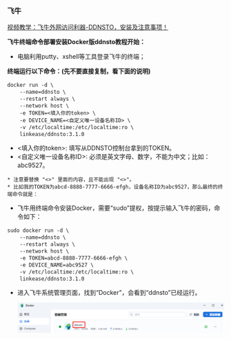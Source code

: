 ### 飞牛

[视频教学：飞牛外网访问利器-DDNSTO，安装及注意事项！](https://www.bilibili.com/video/BV1YMSQYAE84/)

**飞牛终端命令部署安装Docker版ddnsto教程开始：**

* 电脑利用putty、xshell等工具登录飞牛的终端；

**终端运行以下命令：(先不要直接复制，看下面的说明)**
```
docker run -d \
    --name=ddnsto \
    --restart always \
    --network host \
    -e TOKEN=<填入你的token> \
    -e DEVICE_NAME=<自定义唯一设备名称ID> \
    -v /etc/localtime:/etc/localtime:ro \
    linkease/ddnsto:3.1.0
```

* <填入你的token>: 填写从DDNSTO控制台拿到的TOKEN。
* <自定义唯一设备名称ID>: 必须是英文字母、数字，不能为中文；比如：abc9527。

```
* 注意要替换 "<>" 里面的内容，且不能出现 "<>"。
* 比如我的TOKEN为abcd-8888-7777-6666-efgh，设备名称ID为abc9527，那么最终的终端命令就是：
```

* 飞牛用终端命令安装Docker，需要“sudo”提权，按提示输入飞牛的密码，命令如下：
```
sudo docker run -d \
    --name=ddnsto \
    --restart always \
    --network host \
    -e TOKEN=abcd-8888-7777-6666-efgh \
    -e DEVICE_NAME=abc9527 \
    -v /etc/localtime:/etc/localtime:ro \
    linkease/ddnsto:3.1.0
```
* 进入飞牛系统管理页面，找到“Docker”，会看到“ddnsto”已经运行。

   ![docker](./koolshare_merlin/fn.png)
